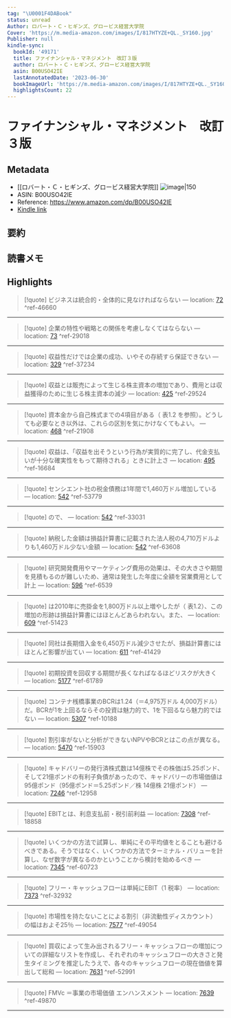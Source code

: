 ```yaml
---
tag: "\U0001F4DABook"
status: unread
Author: ロバート・Ｃ・ヒギンズ、グロービス経営大学院
Cover: 'https://m.media-amazon.com/images/I/817HTYZE+QL._SY160.jpg'
Publisher: null
kindle-sync:
  bookId: '49171'
  title: ファイナンシャル・マネジメント　改訂３版
  author: ロバート・Ｃ・ヒギンズ、グロービス経営大学院
  asin: B00USO42IE
  lastAnnotatedDate: '2023-06-30'
  bookImageUrl: 'https://m.media-amazon.com/images/I/817HTYZE+QL._SY160.jpg'
  highlightsCount: 22
---
```

# ファイナンシャル・マネジメント　改訂３版
## Metadata
* [[ロバート・Ｃ・ヒギンズ、グロービス経営大学院]]
![image|150](https://m.media-amazon.com/images/I/817HTYZE+QL._SY160.jpg)
* ASIN: B00USO42IE
* Reference: https://www.amazon.com/dp/B00USO42IE
* [Kindle link](kindle://book?action=open&asin=B00USO42IE)
## 要約
## 読書メモ
## Highlights
>[!quote]
>ビジネスは統合的・全体的に見なければならない — location: [72](kindle://book?action=open&asin=B00USO42IE&location=72) ^ref-46660

---
>[!quote]
>企業の特性や戦略との関係を考慮しなくてはならない — location: [73](kindle://book?action=open&asin=B00USO42IE&location=73) ^ref-29018

---
>[!quote]
>収益性だけでは企業の成功、いやその存続すら保証できない — location: [329](kindle://book?action=open&asin=B00USO42IE&location=329) ^ref-37234

---
>[!quote]
>収益とは販売によって生じる株主資本の増加であり、費用とは収益獲得のために生じる株主資本の減少 — location: [425](kindle://book?action=open&asin=B00USO42IE&location=425) ^ref-29524

---
>[!quote]
>資本金から自己株式までの4項目がある（ 表1.2 を参照）。どうしても必要なとき以外は、これらの区別を気にかけなくてもよい。 — location: [468](kindle://book?action=open&asin=B00USO42IE&location=468) ^ref-21908

---
>[!quote]
>収益は、「収益を出そうという行為が実質的に完了し、代金支払いが十分な確実性をもって期待される」ときに計上さ — location: [495](kindle://book?action=open&asin=B00USO42IE&location=495) ^ref-16684

---
>[!quote]
>センシエント社の税金債務は1年間で1,460万ドル増加している — location: [542](kindle://book?action=open&asin=B00USO42IE&location=542) ^ref-53779

---
>[!quote]
>ので、 — location: [542](kindle://book?action=open&asin=B00USO42IE&location=542) ^ref-33031

---
>[!quote]
>納税した金額は損益計算書に記載された法人税の4,710万ドルよりも1,460万ドル少ない金額 — location: [542](kindle://book?action=open&asin=B00USO42IE&location=542) ^ref-63608

---
>[!quote]
>研究開発費用やマーケティング費用の効果は、その大きさや期間を見積もるのが難しいため、通常は発生した年度に全額を営業費用として計上 — location: [596](kindle://book?action=open&asin=B00USO42IE&location=596) ^ref-6539

---
>[!quote]
>は2010年に売掛金を1,800万ドル以上増やしたが（ 表1.2）、この増加の形跡は損益計算書にはほとんどあらわれない。また、 — location: [609](kindle://book?action=open&asin=B00USO42IE&location=609) ^ref-51423

---
>[!quote]
>同社は長期借入金を6,450万ドル減少させたが、損益計算書にはほとんど影響が出てい — location: [611](kindle://book?action=open&asin=B00USO42IE&location=611) ^ref-41429

---
>[!quote]
>初期投資を回収する期間が長くなればなるほどリスクが大きく — location: [5177](kindle://book?action=open&asin=B00USO42IE&location=5177) ^ref-61789

---
>[!quote]
>コンテナ桟橋事業のBCRは1.24（＝4,975万ドル 4,000万ドル） だ。BCRが1を上回るならその投資は魅力的で、1を下回るなら魅力的ではない — location: [5307](kindle://book?action=open&asin=B00USO42IE&location=5307) ^ref-10188

---
>[!quote]
>割引率がないと分析ができないNPVやBCRとはこの点が異なる。 — location: [5470](kindle://book?action=open&asin=B00USO42IE&location=5470) ^ref-15903

---
>[!quote]
>キャドバリーの発行済株式数は14億株でその株価は5.25ポンド、そして21億ポンドの有利子負債があったので、キャドバリーの市場価値は95億ポンド（95億ポンド＝5.25ポンド／株 14億株 21億ポンド） — location: [7246](kindle://book?action=open&asin=B00USO42IE&location=7246) ^ref-12958

---
>[!quote]
>EBITとは、利息支払前・税引前利益 — location: [7308](kindle://book?action=open&asin=B00USO42IE&location=7308) ^ref-18858

---
>[!quote]
>いくつかの方法で試算し、単純にその平均値をとることも避けるべきである。そうではなく、いくつかの方法でターミナル・バリューを計算し、なぜ数字が異なるのかということから検討を始めるべき — location: [7345](kindle://book?action=open&asin=B00USO42IE&location=7345) ^ref-60723

---
>[!quote]
>フリー・キャッシュフローは単純にEBIT（1 税率） — location: [7373](kindle://book?action=open&asin=B00USO42IE&location=7373) ^ref-32932

---
>[!quote]
>市場性を持たないことによる割引（非流動性ディスカウント） の幅はおよそ25％ — location: [7577](kindle://book?action=open&asin=B00USO42IE&location=7577) ^ref-49054

---
>[!quote]
>買収によって生み出されるフリー・キャッシュフローの増加についての詳細なリストを作成し、それぞれのキャッシュフローの大きさと発生タイミングを推定したうえで、各々のキャッシュフローの現在価値を算出して総和 — location: [7631](kindle://book?action=open&asin=B00USO42IE&location=7631) ^ref-52991

---
>[!quote]
>FMVc ＝事業の市場価値 エンハンスメント — location: [7639](kindle://book?action=open&asin=B00USO42IE&location=7639) ^ref-49870

---
